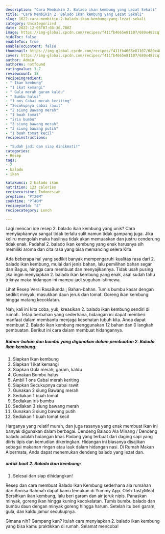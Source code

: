 ```yaml
---
description: "Cara Membikin 2. Balado ikan kembung yang Lezat Sekali"
title: "Cara Membikin 2. Balado ikan kembung yang Lezat Sekali"
slug: 1622-cara-membikin-2-balado-ikan-kembung-yang-lezat-sekali
category: Uncategorized
date: 2022-12-05T07:08:30.780Z
image: https://img-global.cpcdn.com/recipes/f411fb4665e81107/680x482cq70/2-balado-ikan-kembung-foto-resep-utama.jpg
hideToc: false
enableToc: true
enableTocContent: false
thumbnail: https://img-global.cpcdn.com/recipes/f411fb4665e81107/680x482cq70/2-balado-ikan-kembung-foto-resep-utama.jpg
cover: https://img-global.cpcdn.com/recipes/f411fb4665e81107/680x482cq70/2-balado-ikan-kembung-foto-resep-utama.jpg
author: Admin
authorAv: notfound
ratingvalue: 3.7
reviewcount: 18
recipeingredient:
- " Ikan kembung"
- "1 ikat kemangi"
- " Gula merah garam kaldu"
- " Bumbu halus"
- "1 ons Cabai merah keriting"
- "Secukupnya cabai rawit"
- "2 siung Bawang merah"
- "1 buah tomat"
- "iris bumbu"
- "3 siung bawang merah"
- "3 siung bawang putih"
- "1 buah tomat kecil"
recipeinstructions:

- "Sudah jadi dan siap dinikmati!"
categories:
- Resep
tags:
- 2
- balado
- ikan

katakunci: 2 balado ikan 
nutrition: 123 calories
recipecuisine: Indonesian
preptime: "PT20M"
cooktime: "PT40M"
recipeyield: "4"
recipecategory: Lunch

---
```





Lagi mencari ide resep 2. balado ikan kembung yang unik? Cara menyiapkannya sangat tidak terlalu sulit namun tidak gampang juga. Jika keliru mengolah maka hasilnya tidak akan memuaskan dan justru cenderung tidak enak. Padahal 2. balado ikan kembung yang enak harusnya sih memiliki aroma dan cita rasa yang bisa memancing selera Kita.





Ada beberapa hal yang sedikit banyak mempengaruhi kualitas rasa dari 2. balado ikan kembung, mulai dari jenis bahan, lalu pemilihan bahan segar dan Bagus, hingga cara membuat dan menyajikannya. Tidak usah pusing jika ingin menyiapkan 2. balado ikan kembung yang enak,      asal sudah tahu triknya maka hidangan ini mampu jadi suguhan istimewa.














Lihat Resep Versi RasaBunda ; Bahan-bahan. Tumis bumbu kasar dengan sedikit minyak, masukkan daun jeruk dan tomat. Goreng ikan kembung hingga matang kecoklatan.






Nah, kali ini kita coba, yuk, kreasikan 2. balado ikan kembung sendiri di rumah. Tetap berbahan yang sederhana, hidangan ini dapat memberi manfaat dalam membantu menjaga kesehatan tubuh kita. Anda dapat membuat 2. Balado ikan kembung menggunakan 12 bahan dan 0 langkah pembuatan. Berikut ini cara dalam membuat hidangannya.

<!--inarticleads1-->

##### Bahan-bahan dan bumbu yang digunakan dalam pembuatan 2. Balado ikan kembung:

1. Siapkan  Ikan kembung
1. Siapkan 1 ikat kemangi
1. Siapkan  Gula merah, garam, kaldu
1. Gunakan  Bumbu halus
1. Ambil 1 ons Cabai merah keriting
1. Siapkan Secukupnya cabai rawit
1. Gunakan 2 siung Bawang merah
1. Sediakan 1 buah tomat
1. Sediakan iris bumbu
1. Sediakan 3 siung bawang merah
1. Gunakan 3 siung bawang putih
1. Sediakan 1 buah tomat kecil


Harganya yang relatif murah, dan juga rasanya yang enak membuat ikan ini banyak digunakan dalam berbagai. Dendeng Balado Ala Minang / Dendeng balado adalah hidangan khas Padang yang terbuat dari daging sapi yang diiris tipis dan kemudian dikeringkan. Hidangan ini biasanya disajikan sebagai makanan ringan atau lauk dalam hidangan nasi. Di Rumah Makan Alpermata, Anda dapat menemukan dendeng balado yang lezat dan. 

<!--inarticleads2-->

#####  untuk buat 2. Balado ikan kembung:


1. Selesai dan siap dihidangkan!

Resep dan cara membuat Balado Ikan Kembung sederhana ala rumahan dari Annisa Rahmah dapat kamu temukan di Yummy App. Oleh TastyMeal Bersihkan ikan kembung, lalu beri garam dan air jeruk nipis. Panaskan minyak, goreng ikan hingga kuning kecokelatan. Tumis bumbu balado dan bumbu daun dengan minyak goreng hingga harum. Setelah itu beri garam, gula, dan kaldu jamur secukupnya. 

Gimana nih? Gampang kan? Itulah cara menyiapkan 2. balado ikan kembung yang bisa kamu praktikkan di rumah. Selamat mencoba!
